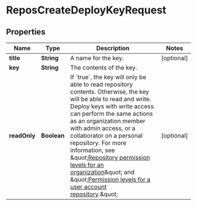 

# ReposCreateDeployKeyRequest


## Properties

| Name | Type | Description | Notes |
|------------ | ------------- | ------------- | -------------|
|**title** | **String** | A name for the key. |  [optional] |
|**key** | **String** | The contents of the key. |  |
|**readOnly** | **Boolean** | If &#x60;true&#x60;, the key will only be able to read repository contents. Otherwise, the key will be able to read and write.      Deploy keys with write access can perform the same actions as an organization member with admin access, or a collaborator on a personal repository. For more information, see \&quot;[Repository permission levels for an organization](https://docs.github.com/articles/repository-permission-levels-for-an-organization/)\&quot; and \&quot;[Permission levels for a user account repository](https://docs.github.com/articles/permission-levels-for-a-user-account-repository/).\&quot; |  [optional] |




